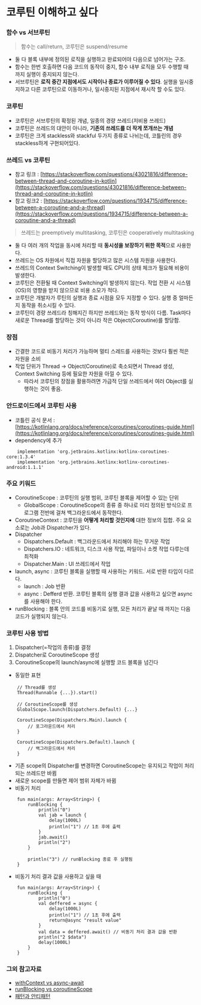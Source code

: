 # 코루틴 이해하고 싶다

### 함수 vs 서브루틴

> 함수는 call/return, 코루틴은 suspend/resume

- 둘 다 블록 내부에 정의된 로직을 실행하고 완료되어야 다음으로 넘어가는 구조.
- 함수는 한번 호출하면 다음 코드의 동작이 중지, 함수 내부 로직을 모두 수행할 때 까지 실행이 중지되지 않는다.
- 서브루틴은 **로직 중간 지점에서도 시작이나 종료가 이루어질 수 있다**. 실행을 일시중지하고 다른 코루틴으로 이동하거나, 일시중지된 지점에서 재시작 할 수도 있다.

### 코루틴

- 코루틴은 서브루틴의 확정된 개념, 일종의 경량 쓰레드(저비용 쓰레드)
- 코루틴은 쓰레드의 대안이 아니라, **기존의 쓰레드를 더 작게 쪼개쓰는 개념**
- 코루틴은 크게 stackless와 stackful 두가지 종류로 나뉘는데, 코틀린의 경우 stackless하게 구현되어있다.

### 쓰레드 vs 코루틴
- 참고 링크 : [https://stackoverflow.com/questions/43021816/difference-between-thread-and-coroutine-in-kotlin](https://stackoverflow.com/questions/43021816/difference-between-thread-and-coroutine-in-kotlin)
- 참고 링크2 : [https://stackoverflow.com/questions/1934715/difference-between-a-coroutine-and-a-thread](https://stackoverflow.com/questions/1934715/difference-between-a-coroutine-and-a-thread)
> 쓰레드는 preemptively multitasking, 코루틴은 cooperatively multitasking

- 둘 다 여러 개의 작업을 동시에 처리할 때 **동시성을 보장하기 위한 목적**으로 사용한다.
- 쓰레드는 OS 차원에서 직접 자원을 할당하고 많은 시스템 자원을 사용한다.
- 쓰레드의 Context Switching이 발생할 때도 CPU의 상태 체크가 필요해 비용이 발생한다.
- 코루틴은 전환될 때 Context Switching이 발생하지 않는다. 작업 전환 시 시스템(OS)의 영향을 받지 않으므로 비용 소모가 적다.
- 코루틴은 개발자가 루틴의 실행과 종료 시점을 모두 지정할 수 있다. 실행 중 얼마든지 동작을 취소시킬 수 있다.
- 코루틴이 경량 쓰레드라 칭해지긴 하지만 쓰레드와는 동작 방식이 다름. Task마다 새로운 Thread를 할당하는 것이 아니라 작은 Object(Coroutine)를 할당함.

### 장점
- 간결한 코드로 비동기 처리가 가능하며 멀티 스레드를 사용하는 것보다 훨씬 적은 자원을 소비
- 작업 단위가 Thread -> Object(Coroutine)로 축소되면서 Thread 생성, Context Switching 등에 필요한 자원을 아낄 수 있다.
    - 따라서 코루틴의 장점을 활용하려면 가급적 단일 쓰레드에서 여러 Object를 실행하는 것이 좋음.

### 안드로이드에서 코루틴 사용

- 코틀린 공식 문서 : [https://kotlinlang.org/docs/reference/coroutines/coroutines-guide.html](https://kotlinlang.org/docs/reference/coroutines/coroutines-guide.html)
- dependency에 추가
```
    implementation 'org.jetbrains.kotlinx:kotlinx-coroutines-core:1.3.4'
    implementation 'org.jetbrains.kotlinx:kotlinx-coroutines-android:1.1.1'
```

### 주요 키워드
- CoroutineScope : 코루틴의 실행 범위, 코루틴 블록을 제어할 수 있는 단위
    - GlobalScope : CoroutineScope의 종류 중 하나로 미리 정의된 방식으로 프로그램 전반에 걸쳐 백그라운드에서 동작한다.
- CoroutineContext : 코루틴을 **어떻게 처리할 것인지에** 대한 정보의 집합. 주요 요소로는 Job과 Dispatcher가 있다.
- Dispatcher
    - Dispatchers.Default : 백그라운드에서 처리해야 하는 무거운 작업
    - Dispatchers.IO : 네트워크, 디스크 사용 작업, 파일이나 소켓 작업 다루는데 최적화
    - Dispatcher.Main : UI 쓰레드에서 작업
- launch, async : 코루틴 블록을 실행할 때 사용하는 키워드. 서로 반환 타입이 다르다.
    - launch : Job 반환
    - async : Defferd 반환. 코루틴 블록의 실행 결과 값을 사용하고 싶으면 async를 사용해야 한다.
- runBlocking : 블록 안의 코드를 비동기로 실행, 모든 처리가 끝날 때 까지는 다음 코드가 실행되지 않는다.

### 코루틴 사용 방법

1. Dispatcher(=작업의 종류)를 결정
2. Dispatcher로 CoroutineScope 생성
3. CoroutineScope의 launch/async에 실행할 코드 블록을 넘긴다

- 동일한 표현
```
    // Thread를 생성
    Thread(Runnable {...}).start()
    
    // CoroutineScope를 생성
    GlobalScope.launch(Dispatchers.Default) {...}
    
    CoroutineScope(Dispatchers.Main).launch {
        // 포그라운드에서 처리
    }
    
    CoroutineScope(Dispatchers.Default).launch {
        // 백그라운드에서 처리
    }
```
- 기존 scope의 Dispatcher를 변경하면 CoroutineScope는 유지되고 작업이 처리되는 쓰레드만 바뀜
- 새로운 scope를 만들면 제어 범위 자체가 바뀜
- 비동기 처리
```
    fun main(args: Array<String>) {
        runBlocking {
            println("0")
            val jab = launch {
                delay(1000L)
                println("1") // 1초 후에 출력
            }
            jab.await()
            println("2")
        }
    
        println("3") // runBlocking 종료 후 실행됨
    }
```
- 비동기 처리 결과 값을 사용하고 싶을 때
```
    fun main(args: Array<String>) {
        runBlocking {
            println("0")
            val deffered = async {
                delay(1000L)
                println("1") // 1초 후에 출력
                return@async "result value"
            }
            val data = deffered.await() // 비동기 처리 결과 값을 반환
            println("2 $data")
            delay(1000L)
        }
    }
```
### 그외 참고자료
- [withContext vs async-await](https://stackoverflow.com/questions/50230466/kotlin-withcontext-vs-async-await)
- [runBlocking vs coroutineScope](https://eso0609.tistory.com/82)
- [패턴과 안티패턴](https://medium.com/harrythegreat/번역-코틀린-코루틴의-패턴과-안티패턴-6e97f852ea2d)
